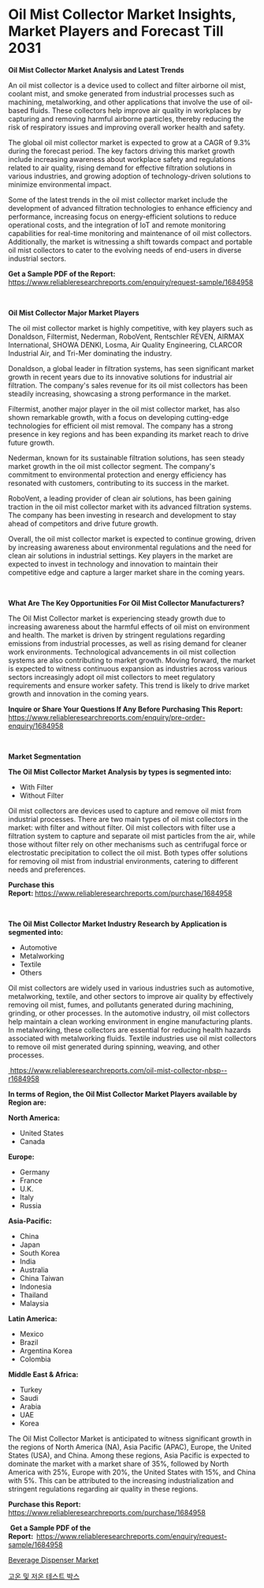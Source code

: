 <p><h1>Oil Mist Collector Market Insights, Market Players and Forecast Till 2031</h1></p><p><strong>Oil Mist Collector Market Analysis and Latest Trends</strong></p>
<p><p>An oil mist collector is a device used to collect and filter airborne oil mist, coolant mist, and smoke generated from industrial processes such as machining, metalworking, and other applications that involve the use of oil-based fluids. These collectors help improve air quality in workplaces by capturing and removing harmful airborne particles, thereby reducing the risk of respiratory issues and improving overall worker health and safety.</p><p>The global oil mist collector market is expected to grow at a CAGR of 9.3% during the forecast period. The key factors driving this market growth include increasing awareness about workplace safety and regulations related to air quality, rising demand for effective filtration solutions in various industries, and growing adoption of technology-driven solutions to minimize environmental impact.</p><p>Some of the latest trends in the oil mist collector market include the development of advanced filtration technologies to enhance efficiency and performance, increasing focus on energy-efficient solutions to reduce operational costs, and the integration of IoT and remote monitoring capabilities for real-time monitoring and maintenance of oil mist collectors. Additionally, the market is witnessing a shift towards compact and portable oil mist collectors to cater to the evolving needs of end-users in diverse industrial sectors.</p></p>
<p><strong>Get a Sample PDF of the Report:&nbsp;</strong> <a href="https://www.reliableresearchreports.com/enquiry/request-sample/1684958">https://www.reliableresearchreports.com/enquiry/request-sample/1684958</a></p>
<p>&nbsp;</p>
<p><strong>Oil Mist Collector Major Market Players</strong></p>
<p><p>The oil mist collector market is highly competitive, with key players such as Donaldson, Filtermist, Nederman, RoboVent, Rentschler REVEN, AIRMAX International, SHOWA DENKI, Losma, Air Quality Engineering, CLARCOR Industrial Air, and Tri-Mer dominating the industry.</p><p>Donaldson, a global leader in filtration systems, has seen significant market growth in recent years due to its innovative solutions for industrial air filtration. The company's sales revenue for its oil mist collectors has been steadily increasing, showcasing a strong performance in the market.</p><p>Filtermist, another major player in the oil mist collector market, has also shown remarkable growth, with a focus on developing cutting-edge technologies for efficient oil mist removal. The company has a strong presence in key regions and has been expanding its market reach to drive future growth.</p><p>Nederman, known for its sustainable filtration solutions, has seen steady market growth in the oil mist collector segment. The company's commitment to environmental protection and energy efficiency has resonated with customers, contributing to its success in the market.</p><p>RoboVent, a leading provider of clean air solutions, has been gaining traction in the oil mist collector market with its advanced filtration systems. The company has been investing in research and development to stay ahead of competitors and drive future growth.</p><p>Overall, the oil mist collector market is expected to continue growing, driven by increasing awareness about environmental regulations and the need for clean air solutions in industrial settings. Key players in the market are expected to invest in technology and innovation to maintain their competitive edge and capture a larger market share in the coming years.</p></p>
<p>&nbsp;</p>
<p><strong>What Are The Key Opportunities For Oil Mist Collector Manufacturers?</strong></p>
<p><p>The Oil Mist Collector market is experiencing steady growth due to increasing awareness about the harmful effects of oil mist on environment and health. The market is driven by stringent regulations regarding emissions from industrial processes, as well as rising demand for cleaner work environments. Technological advancements in oil mist collection systems are also contributing to market growth. Moving forward, the market is expected to witness continuous expansion as industries across various sectors increasingly adopt oil mist collectors to meet regulatory requirements and ensure worker safety. This trend is likely to drive market growth and innovation in the coming years.</p></p>
<p><strong>Inquire or Share Your Questions If Any Before Purchasing This Report:</strong> <a href="https://www.reliableresearchreports.com/enquiry/pre-order-enquiry/1684958">https://www.reliableresearchreports.com/enquiry/pre-order-enquiry/1684958</a></p>
<p>&nbsp;</p>
<p><strong>Market Segmentation</strong></p>
<p><strong>The Oil Mist Collector Market Analysis by types is segmented into:</strong></p>
<p><ul><li>With Filter</li><li>Without Filter</li></ul></p>
<p><p>Oil mist collectors are devices used to capture and remove oil mist from industrial processes. There are two main types of oil mist collectors in the market: with filter and without filter. Oil mist collectors with filter use a filtration system to capture and separate oil mist particles from the air, while those without filter rely on other mechanisms such as centrifugal force or electrostatic precipitation to collect the oil mist. Both types offer solutions for removing oil mist from industrial environments, catering to different needs and preferences.</p></p>
<p><strong>Purchase this Report:&nbsp;</strong><a href="https://www.reliableresearchreports.com/purchase/1684958">https://www.reliableresearchreports.com/purchase/1684958</a></p>
<p>&nbsp;</p>
<p><strong>The Oil Mist Collector Market Industry Research by Application is segmented into:</strong></p>
<p><ul><li>Automotive</li><li>Metalworking</li><li>Textile</li><li>Others</li></ul></p>
<p><p>Oil mist collectors are widely used in various industries such as automotive, metalworking, textile, and other sectors to improve air quality by effectively removing oil mist, fumes, and pollutants generated during machining, grinding, or other processes. In the automotive industry, oil mist collectors help maintain a clean working environment in engine manufacturing plants. In metalworking, these collectors are essential for reducing health hazards associated with metalworking fluids. Textile industries use oil mist collectors to remove oil mist generated during spinning, weaving, and other processes.</p></p>
<p><a href="https://www.reliableresearchreports.com/oil-mist-collector-nbsp--r1684958">&nbsp;https://www.reliableresearchreports.com/oil-mist-collector-nbsp--r1684958</a></p>
<p><strong>In terms of Region, the Oil Mist Collector Market Players available by Region are:</strong></p>
<p>
    <p> <strong> North America: </strong>
        <ul>
            <li>United States</li>
            <li>Canada</li>
        </ul>
        </p> 
    <p> <strong> Europe: </strong>
        <ul>
            <li>Germany</li>
            <li>France</li>
            <li>U.K.</li>
            <li>Italy</li>
            <li>Russia</li>
        </ul>
        </p> 
    <p> <strong> Asia-Pacific: </strong>
        <ul>
            <li>China</li>
            <li>Japan</li>
            <li>South Korea</li>
            <li>India</li>
            <li>Australia</li>
            <li>China Taiwan</li>
            <li>Indonesia</li>
            <li>Thailand</li>
            <li>Malaysia</li>
        </ul>
        </p> 
    <p> <strong> Latin America: </strong>
        <ul>
            <li>Mexico</li>
            <li>Brazil</li>
            <li>Argentina Korea</li>
            <li>Colombia</li>
        </ul>
        </p> 
    <p> <strong> Middle East & Africa: </strong>
        <ul>
            <li>Turkey</li>
            <li>Saudi</li>
            <li>Arabia</li>
            <li>UAE</li>
            <li>Korea</li>
        </ul>
    </p>
    </p>
<p><p>The Oil Mist Collector Market is anticipated to witness significant growth in the regions of North America (NA), Asia Pacific (APAC), Europe, the United States (USA), and China. Among these regions, Asia Pacific is expected to dominate the market with a market share of 35%, followed by North America with 25%, Europe with 20%, the United States with 15%, and China with 5%. This can be attributed to the increasing industrialization and stringent regulations regarding air quality in these regions.</p></p>
<p><strong>Purchase this Report: </strong><a href="https://www.reliableresearchreports.com/purchase/1684958">https://www.reliableresearchreports.com/purchase/1684958</a></p>
<p>&nbsp;<strong>Get a Sample PDF of the Report:&nbsp;&nbsp;</strong><a href="https://www.reliableresearchreports.com/enquiry/request-sample/1684958">https://www.reliableresearchreports.com/enquiry/request-sample/1684958</a></p>
<p><strong></strong></p>
<p><p><a href="https://github.com/claudianurdin/Market-Research-Report-List-1/blob/main/beverage-dispenser-market.md">Beverage Dispenser Market</a></p><p><a href="https://github.com/JackieFauhey9089475/Market-Research-Report-List-2/blob/main/5058572164080.md">고온 및 저온 테스트 박스</a></p></p>